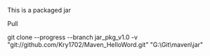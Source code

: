 This is a packaged jar

Pull

git clone --progress --branch jar_pkg_v1.0 -v "git://github.com/Kry1702/Maven_HelloWord.git" "G:\Git\maven\jar"
